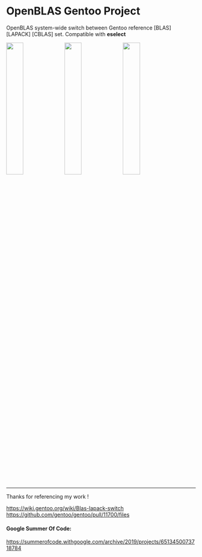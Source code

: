 # OpenBLAS Gentoo Project
OpenBLAS system-wide switch between Gentoo reference [BLAS] [LAPACK] [CBLAS] set. Compatible with **eselect**

<img src="https://user-images.githubusercontent.com/25556606/56973043-c3640080-6b74-11e9-9415-90b3fa01ee9f.png" width="30%"></img> <img src="https://user-images.githubusercontent.com/25556606/56973077-d1198600-6b74-11e9-97a0-315e789142cd.png" width="30%"></img> <img src="https://user-images.githubusercontent.com/25556606/56973125-e55d8300-6b74-11e9-99c7-142bfc4b2b11.png" width="30%"></img> 

-----------------------------------------------------------
Thanks for referencing my work !

https://wiki.gentoo.org/wiki/Blas-lapack-switch<br>
https://github.com/gentoo/gentoo/pull/11700/files<br>

#### Google Summer Of Code:
https://summerofcode.withgoogle.com/archive/2019/projects/6513450073718784



